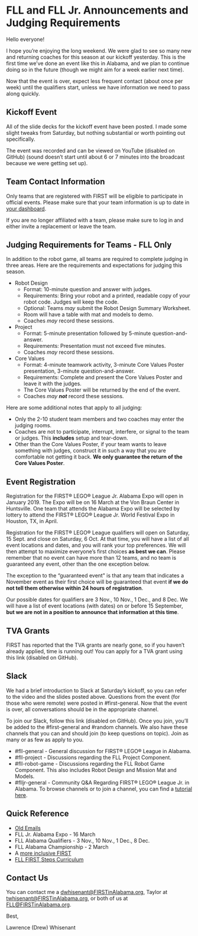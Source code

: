 # FLL and FLL Jr. Announcements and Judging Requirements

Hello everyone!

I hope you’re enjoying the long weekend. 
We were glad to see so many new and returning coaches for this season at our kickoff yesterday. 
This is the first time we’ve done an event like this in Alabama, and we plan to continue doing so in the future (though we might aim for a week earlier next time).

Now that the event is over, expect less frequent contact (about once per week) until the qualifiers start, unless we have information we need to pass along quickly.

## Kickoff Event
All of the slide decks for the kickoff event have been posted. 
I made some slight tweaks from Saturday, but nothing substantial or worth pointing out specifically.

The event was recorded and can be viewed on YouTube (disabled on GitHub) (sound doesn’t start until about 6 or 7 minutes into the broadcast because we were getting set up).

## Team Contact Information
Only teams that are registered with FIRST will be eligible to participate in official events. 
Please make sure that your team information is up to date in [your dashboard](https://www.firstinspires.org). 

If you are no longer affiliated with a team, please make sure to log in and either invite a replacement or leave the team.

## Judging Requirements for Teams - FLL Only
In addition to the robot game, all teams are required to complete judging in three areas. Here are the requirements and expectations for judging this season.
* Robot Design
  * Format: 10-minute question and answer with judges.
  * Requirements: Bring your robot and a printed, readable copy of your robot code. Judges will keep the code.
  * Optional: Teams *may* submit the Robot Design Summary Worksheet.
  * Room will have a table with mat and models to demo.
  * Coaches *may* record these sessions.
* Project
  * Format: 5-minute presentation followed by 5-minute question-and-answer.
  * Requirements: Presentation must not exceed five minutes.
  * Coaches *may* record these sessions.
* Core Values
  * Format: 4-minute teamwork activity, 3-minute Core Values Poster presentation, 3-minute question-and-answer.
  * Requirements: Complete and present the Core Values Poster and leave it with the judges.
  * The Core Values Poster will be returned by the end of the event.
  * Coaches *may __not__* record these sessions.

Here are some additional notes that apply to all judging:
* Only the 2-10 student team members and two coaches may enter the judging rooms.
* Coaches are not to participate, interrupt, interfere, or signal to the team or judges. This __includes__ setup and tear-down.
* Other than the Core Values Poster, if your team wants to leave something with judges, construct it in such a way that you are comfortable not getting it back. __We only guarantee the return of the Core Values Poster__.

## Event Registration
Registration for the FIRST® LEGO® League Jr. Alabama Expo will open in January 2019. 
The Expo will be on 16 March at the Von Braun Center in Huntsville. 
One team that attends the Alabama Expo will be selected by lottery to attend the FIRST® LEGO® League Jr. World Festival Expo in Houston, TX, in April.

Registration for the FIRST® LEGO® League qualifiers will open on Saturday, 15 Sept. and close on Saturday, 6 Oct. 
At that time, you will have a list of all event locations and dates, and you will rank your top preferences. 
We will then attempt to maximize everyone’s first choices __as best we can__. 
Please remember that no event can have more than 12 teams, and no team is guaranteed any event, other than the one exception below.

The exception to the “guaranteed event" is that any team that indicates a November event as their first choice will be guaranteed that event __if we do not tell them otherwise within 24 hours of registration__.

Our possible dates for qualifiers are 3 Nov., 10 Nov., 1 Dec., and 8 Dec. We will have a list of event locations (with dates) on or before 15 September, __but we are not in a position to announce that information at this time__.

## TVA Grants
FIRST has reported that the TVA grants are nearly gone, so if you haven’t already applied, time is running out! You can apply for a TVA grant using this link (disabled on GitHub).

## Slack
We had a brief introduction to Slack at Saturday’s kickoff, so you can refer to the video and the slides posted above. 
Questions from the event (for those who were remote) were posted in #first-general. 
Now that the event is over, all conversations should be in the appropriate channel.

To join our Slack, follow this link (disabled on GitHub). 
Once you join, you’ll be added to the #first-general and #random channels. 
We also have these channels that you can and should join (to keep questions on topic). 
Join as many or as few as apply to you.
* #fll-general - General discussion for FIRST® LEGO® League in Alabama.
* #fll-project - Discussions regarding the FLL Project Component.
* #fll-robot-game - Discussions regarding the FLL Robot Game Component. This also includes Robot Design and Mission Mat and Models.
* #flljr-general - Community Q&A Regarding FIRST® LEGO® League Jr. in Alabama.
To browse channels or to join a channel, you can find a [tutorial here](https://get.slack.help/hc/en-us/articles/205239967-Browse-and-join-channels).

## Quick Reference
* [Old Emails](https://github.com/drewwhis/alabama-first-lego-league/tree/master/2018-2019/email-blasts)
* FLL Jr. Alabama Expo - 16 March
* FLL Alabama Qualifiers - 3 Nov., 10 Nov., 1 Dec., 8 Dec.
* FLL Alabama Championship - 2 March
* A [more inclusive FIRST](https://www.firstinspires.org/about/diversityinclusion?utm_source=partner-blast&utm_medium=flljr&utm_campaign=edi-training-019)
* [FLL FIRST Steps Curriculum](http://info.firstinspires.org/fll-first-steps-request)

## Contact Us
You can contact me a dwhisenant@FIRSTinAlabama.org, Taylor at twhisenant@FIRSTinAlabama.org, or both of us at FLL@FIRSTinAlabama.org.

Best,

Lawrence (Drew) Whisenant